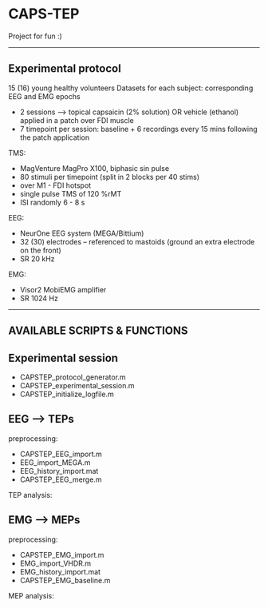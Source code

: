 # CAPS-TEP
Project for fun :)

------------------------------------------------------------
Experimental protocol
------------------------------------------------------------
15 (16) young healthy volunteers
Datasets for each subject: corresponding EEG and EMG epochs
- 2 sessions --> topical capsaicin (2% solution) OR vehicle (ethanol) applied in a patch over FDI muscle
- 7 timepoint per session: baseline + 6 recordings every 15 mins following the patch application

TMS:
- MagVenture MagPro X100, biphasic sin pulse
- 80 stimuli per timepoint (split in 2 blocks per 40 stims)
- over M1 - FDI hotspot
- single pulse TMS of 120 %rMT 
- ISI randomly 6 - 8 s

EEG:
- NeurOne EEG system (MEGA/Bittium)
- 32 (30) electrodes – referenced to mastoids (ground an extra electrode on the front)
- SR 20 kHz

EMG:
- Visor2 MobiEMG amplifier
- SR 1024 Hz

------------------------------------------------------------
AVAILABLE SCRIPTS & FUNCTIONS
------------------------------------------------------------
Experimental session
------------------------------------------------------------
- CAPSTEP_protocol_generator.m
- CAPSTEP_experimental_session.m
- CAPSTEP_initialize_logfile.m


EEG --> TEPs 
------------------------------------------------------------
preprocessing:
- CAPSTEP_EEG_import.m
- EEG_import_MEGA.m
- EEG_history_import.mat
- CAPSTEP_EEG_merge.m

TEP analysis:


EMG -->  MEPs
------------------------------------------------------------
preprocessing:
- CAPSTEP_EMG_import.m
- EMG_import_VHDR.m
- EMG_history_import.mat
- CAPSTEP_EMG_baseline.m

MEP analysis:

